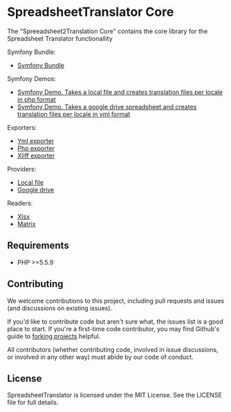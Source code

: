 SpreadsheetTranslator Core
============================

The "Spreeadsheet2Translation Core" contains the core library for the Spreadsheet Translator functionallity

Symfony Bundle:
- <a href="https://github.com/samuelvi/spreadsheet-translator-symfony-bundle">Symfony Bundle</a>

Symfony Demos:

- <a href="https://github.com/samuelvi/translator-symfony-demo-local-file-to-php">Symfony Demo. Takes a local file and creates translation files per locale in php format</a>
- <a href="https://github.com/samuelvi/translator-symfony-demo-google-to-yml">Symfony Demo. Takes a google drive spreadsheet and creates translation files per locale in yml format</a>

Exporters:

- <a href="https://github.com/samuelvi/spreadsheet-translator-exporter-yml">Yml exporter</a>
- <a href="https://github.com/samuelvi/spreadsheet-translator-exporter-php">Php exporter</a>
- <a href="https://github.com/samuelvi/spreadsheet-translator-exporter-xliff">Xliff exporter</a>

Providers:
- <a href="https://github.com/samuelvi/spreadsheet-translator-provider-localfile">Local file</a>
- <a href="https://github.com/samuelvi/spreadsheet-translator-provider-googledrive">Google drive</a>

Readers:

- <a href="https://github.com/samuelvi/spreadsheet-translator-reader-xlsx">Xlsx</a>
- <a href="https://github.com/samuelvi/spreadsheet-translator-reader-matrix">Matrix</a>



Requirements
------------

  * PHP >=5.5.9


Contributing
------------

We welcome contributions to this project, including pull requests and issues (and discussions on existing issues).

If you'd like to contribute code but aren't sure what, the issues list is a good place to start. If you're a first-time code contributor, you may find Github's guide to <a href="https://guides.github.com/activities/forking/">forking projects</a> helpful.

All contributors (whether contributing code, involved in issue discussions, or involved in any other way) must abide by our code of conduct.

License
-------

SpreadsheetTranslator is licensed under the MIT License. See the LICENSE file for full details.
